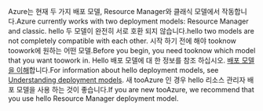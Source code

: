 <span data-ttu-id="636fc-101">Azure는 현재 두 가지 배포 모델, Resource Manager와 클래식 모델에서 작동합니다.</span><span class="sxs-lookup"><span data-stu-id="636fc-101">Azure currently works with two deployment models: Resource Manager and classic.</span></span> <span data-ttu-id="636fc-102">hello 두 모델이 완전히 서로 호환 되지 않습니다.</span><span class="sxs-lookup"><span data-stu-id="636fc-102">hello two models are not completely compatible with each other.</span></span> <span data-ttu-id="636fc-103">시작 하기 전에 해야 tooknow toowork에 원하는 어떤 모델.</span><span class="sxs-lookup"><span data-stu-id="636fc-103">Before you begin, you need tooknow which model that you want toowork in.</span></span> <span data-ttu-id="636fc-104">Hello 배포 모델에 대 한 정보를 참조 하십시오. [배포 모델을 이해](../articles/resource-manager-deployment-model.md)합니다.</span><span class="sxs-lookup"><span data-stu-id="636fc-104">For information about hello deployment models, see [Understanding deployment models](../articles/resource-manager-deployment-model.md).</span></span> <span data-ttu-id="636fc-105">새 tooAzure 인 경우 hello 리소스 관리자 배포 모델을 사용 하는 것이 좋습니다.</span><span class="sxs-lookup"><span data-stu-id="636fc-105">If you are new tooAzure, we recommend that you use hello Resource Manager deployment model.</span></span>
